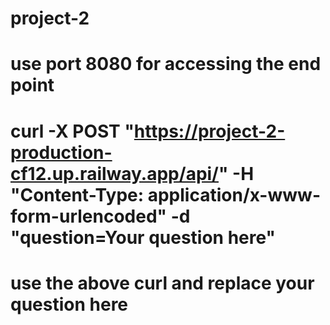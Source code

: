# project-2
# use port 8080 for accessing the end point
# curl -X POST "https://project-2-production-cf12.up.railway.app/api/" -H "Content-Type: application/x-www-form-urlencoded" -d "question=Your question here"
# use the above curl and replace your question here
